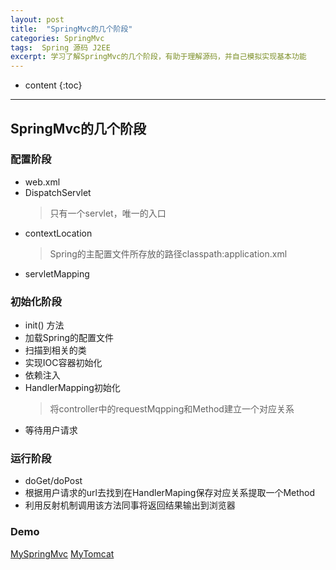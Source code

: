 ```yaml
---
layout: post
title:  "SpringMvc的几个阶段"
categories: SpringMvc
tags:  Spring 源码 J2EE
excerpt: 学习了解SpringMvc的几个阶段，有助于理解源码，并自己模拟实现基本功能
---
```


* content
{:toc}

---

## SpringMvc的几个阶段

### 配置阶段
 - web.xml
 - DispatchServlet
     > 只有一个servlet，唯一的入口
 - contextLocation 
     > Spring的主配置文件所存放的路径classpath:application.xml
 - servletMapping
 
### 初始化阶段
 - init() 方法
 - 加载Spring的配置文件
 - 扫描到相关的类
 - 实现IOC容器初始化
 - 依赖注入
 - HandlerMapping初始化
    > 将controller中的requestMqpping和Method建立一个对应关系
 - 等待用户请求
### 运行阶段
 - doGet/doPost
 - 根据用户请求的url去找到在HandlerMaping保存对应关系提取一个Method
 - 利用反射机制调用该方法同事将返回结果输出到浏览器

### Demo
[MySpringMvc](https://github.com/leslie777/mySpringMvc)
[MyTomcat](https://github.com/leslie777/FKTomcat)